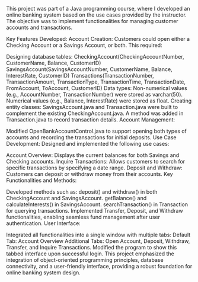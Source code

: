This project was part of a Java programming course, where I developed an online banking system based on the use cases provided by the instructor. The objective was to implement functionalities for managing customer accounts and transactions.

Key Features Developed:
Account Creation:
Customers could open either a Checking Account or a Savings Account, or both. This required:

Designing database tables:
CheckingAccount(CheckingAccountNumber, CustomerName, Balance, CustomerID)
SavingsAccount(SavingsAccountNumber, CustomerName, Balance, InterestRate, CustomerID)
Transactions(TransactionNumber, TransactionAmount, TransactionType, TransactionTime, TransactionDate, FromAccount, ToAccount, CustomerID)
Data types:
Non-numerical values (e.g., AccountNumber, TransactionNumber) were stored as varchar(50).
Numerical values (e.g., Balance, InterestRate) were stored as float.
Creating entity classes:
SavingsAccount.java and Transaction.java were built to complement the existing CheckingAccount.java.
A method was added in Transaction.java to record transaction details.
Account Management:

Modified OpenBankAccountControl.java to support opening both types of accounts and recording the transactions for initial deposits.
Use Case Development:
Designed and implemented the following use cases:

Account Overview: Displays the current balances for both Savings and Checking accounts.
Inquire Transactions: Allows customers to search for specific transactions by specifying a date range.
Deposit and Withdraw: Customers can deposit or withdraw money from their accounts.
Key Functionalities and Methods:

Developed methods such as:
deposit() and withdraw() in both CheckingAccount and SavingsAccount.
getBalance() and calculateInterests() in SavingsAccount.
searchTransaction() in Transaction for querying transactions.
Implemented Transfer, Deposit, and Withdraw functionalities, enabling seamless fund management after user authentication.
User Interface:

Integrated all functionalities into a single window with multiple tabs:
Default Tab: Account Overview
Additional Tabs: Open Account, Deposit, Withdraw, Transfer, and Inquire Transactions.
Modified the program to show this tabbed interface upon successful login.
This project emphasized the integration of object-oriented programming principles, database connectivity, and a user-friendly interface, providing a robust foundation for online banking system design.
